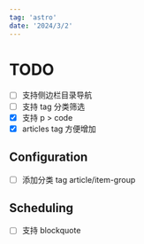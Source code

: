 ```yaml
---
tag: 'astro'
date: '2024/3/2'
---
```


# TODO

- [ ] 支持侧边栏目录导航
- [ ] 支持 tag 分类筛选
- [x] 支持 p > code
- [x] articles tag 方便增加

## Configuration

- [ ] 添加分类 tag article/item-group

## Scheduling

- [ ] 支持 blockquote
